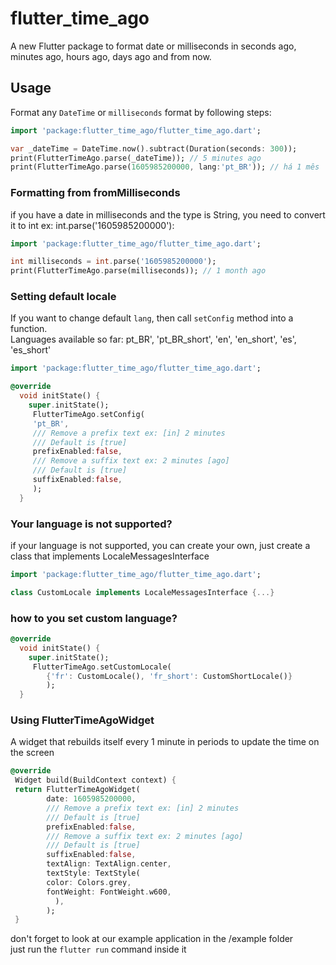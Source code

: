 # flutter_time_ago

A new Flutter package to format date or milliseconds in seconds ago, minutes ago, hours ago, days ago and from now.

## Usage

Format any `DateTime` or `milliseconds` format by following steps:

```dart
import 'package:flutter_time_ago/flutter_time_ago.dart';

var _dateTime = DateTime.now().subtract(Duration(seconds: 300));
print(FlutterTimeAgo.parse(_dateTime)); // 5 minutes ago
print(FlutterTimeAgo.parse(1605985200000, lang:'pt_BR')); // há 1 mês
```

### Formatting from fromMilliseconds

if you have a date in milliseconds and the type is String, you need to convert it to int ex: int.parse('1605985200000'):

```dart
import 'package:flutter_time_ago/flutter_time_ago.dart';

int milliseconds = int.parse('1605985200000');
print(FlutterTimeAgo.parse(milliseconds)); // 1 month ago
```

### Setting default locale

If you want to change default `lang`, then call `setConfig` method into a function.\
Languages available so far: pt_BR', 'pt_BR_short', 'en', 'en_short', 'es', 'es_short'

```dart
import 'package:flutter_time_ago/flutter_time_ago.dart';

@override
  void initState() {
    super.initState();
     FlutterTimeAgo.setConfig(
     'pt_BR',
     /// Remove a prefix text ex: [in] 2 minutes
     /// Default is [true]
     prefixEnabled:false,
     /// Remove a suffix text ex: 2 minutes [ago]
     /// Default is [true]
     suffixEnabled:false,
     );
  }
```

### Your language is not supported?

if your language is not supported, you can create your own, just create a class that implements LocaleMessagesInterface

```dart
import 'package:flutter_time_ago/flutter_time_ago.dart';

class CustomLocale implements LocaleMessagesInterface {...}
```

### how to you set custom language?

```dart
@override
  void initState() {
    super.initState();
     FlutterTimeAgo.setCustomLocale(
        {'fr': CustomLocale(), 'fr_short': CustomShortLocale()}
        );
  }
```

### Using FlutterTimeAgoWidget

A widget that rebuilds itself every 1 minute in periods to update the time on the screen

```dart
@override
 Widget build(BuildContext context) {
 return FlutterTimeAgoWidget(
        date: 1605985200000,
        /// Remove a prefix text ex: [in] 2 minutes
        /// Default is [true]
        prefixEnabled:false,
        /// Remove a suffix text ex: 2 minutes [ago]
        /// Default is [true]
        suffixEnabled:false,
        textAlign: TextAlign.center,
        textStyle: TextStyle(
        color: Colors.grey,
        fontWeight: FontWeight.w600,
          ),
        );
 }
```

don't forget to look at our example application in the /example folder\
just run the `flutter run` command inside it
